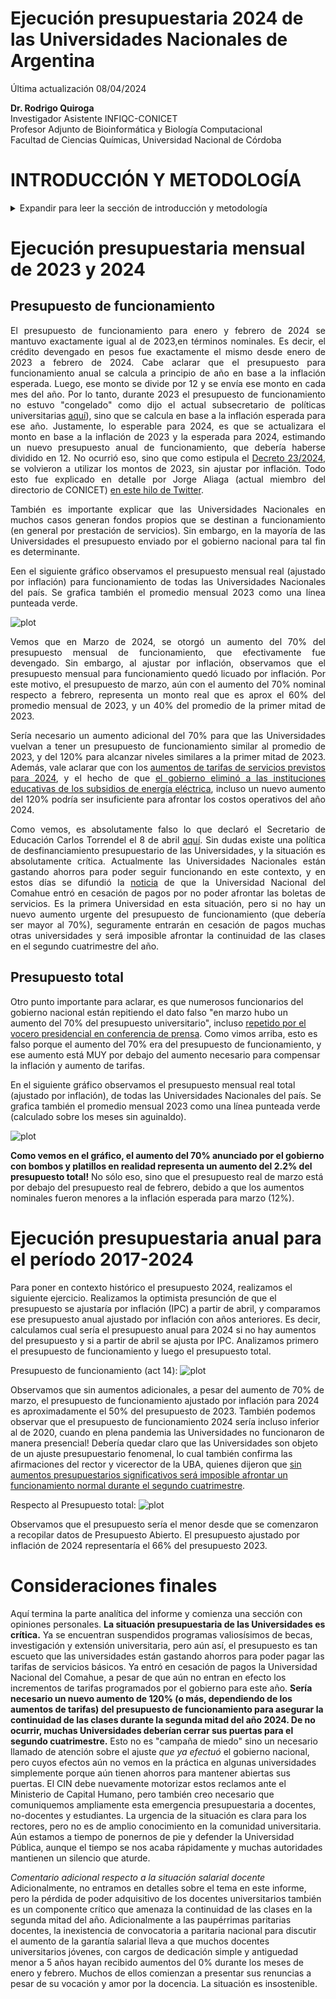 Ejecución presupuestaria 2024 de las Universidades Nacionales de Argentina
=================================================================================

Última actualización 08/04/2024

 **Dr. Rodrigo Quiroga**  
 Investigador Asistente INFIQC-CONICET  
 Profesor Adjunto de Bioinformática y Biología Computacional  
 Facultad de Ciencias Químicas, Universidad Nacional de Córdoba  

INTRODUCCIÓN Y METODOLOGÍA
============

<details>
<summary>Expandir para leer la sección de introducción y metodología</summary>

<div align="justify">
 
Ante la decisión del gobierno de Javier Milei de no enviar una ley de presupuesto para 2024, se recondujo el presupuesto 2023 ([Decreto 23/2024](https://www.boletinoficial.gob.ar/detalleAviso/primera/301615/20240105)). Debido a la alta inflación que se observa en el país desde principios de 2023, con un gran salto a fines del 2023 relacionado a la decisión de devaluar el peso más del 50% el 12 de diciembre (el precio del dólar oficial saltó de 367 a 800 pesos, ver [aquí](https://elpais.com/argentina/2023-12-12/milei-anuncia-una-devaluacion-del-peso-del-50-y-grandes-recortes-del-gasto-publico.html)), el presupuesto 2024 (con montos similares a los de 2023) es obviamente insuficiente para mantener funcionando a las distintas dependencias estatales, en particular esto aplica también para las Universidades Nacionales.

El Ministerio de Economía mantiene una base de datos llamada [Presupuesto Abierto](https://www.presupuestoabierto.gob.ar/sici/) de donde pueden descargarse los datos de ejecución presupuestaria. Utilizando dichos datos, analizamos la ejecución presupuestaria mensual, no de los montos pagados, sino de los montos devengados. Para leer una explicación sobre qué significan estos términos, consultar este [glosario](https://www.presupuestoabierto.gob.ar/sici/glosario-e).

Vamos a analizar el crédito devengado bajo el programa 26 (DESARROLLO DE LA EDUCACIÓN SUPERIOR) del ex Ministerio de Educación y actual Ministerio de Capital Humano. Dentro de este programa, se encuentran distintas actividades que podemos resumir en la siguiente lista:
- #actividad_id==1 - Conduccion, Gestion y Apoyo a las Politicas de Educacion Superior
- #actividad_id==11 Fundar
- #actividad_id==12 Salarios Docentes
- #actividad_id==13 Salarios No-Docentes
- #actividad_id==14 Asistencia Financiera para el Funcionamiento Universitario
- #actividad_id==15 Salud (Hospitales Universitarios)
- #actividad_id==16 CyT
- #actividad_id==23 Desarrollo de Institutos Tecnologicos de Formacion Profesional
- #actividad_id==24 Promoción de carreras estratégicas
- #actividad_id==25 Extensión Universitaria

En general vamos a enfocarnos en el presupuesto total (programa 26), o en particular en el presupuesto de funcionamiento, es decir, la actividad 14 (Asistencia Financiera para el Funcionamiento Universitario).

Como metodología, en general vamos a mostrar gráficos de ejecución presupuestaria (crédito devengado) en pesos reales, es decir ajustado por inflación. Esto permite una comparación más realista de los presupuestos de cada mes, dado que los montos se ajustan por IPC para estimar cómo permite afrontar los costos que ese presupuesto está destinado a afrontar. Adicionalmente, cabe aclarar que los montos en pesos se expresarán en millones de pesos equivalentes a los del último mes analizado. Por lo tanto, los montos devengados coinciden para el último mes con los datos que uno puede encontrar en la página de presupuesto abierto, pero para meses anteriores, no habrá coincidencias dado que la página muestra montos nominales.

El código de bash y R utilizado para descargar, analizar y graficar los datos de ejecución presupuestaria de 2017-2024 están disponibles abiertamente en este repositorio. Los datos se descargan de la API de Presupuesto abierto (aunque no es necesario que el usuario los descargue ya que están disponibles en este repositorio). El script API_datos.R analiza y genera los gráficos de ejecución presupuestaria mensual, y los scripts UNC_2015-2024.R y 2015_2024.R generan los gráficos anuales, para la UNC y para la totalidad de las Universidades Nacionales, respectivamente. 
</details>
</div>
 
Ejecución presupuestaria mensual de 2023 y 2024
============

Presupuesto de funcionamiento
-----------------------------
<div align="justify">
 
El presupuesto de funcionamiento para enero y febrero de 2024  se mantuvo exactamente igual al de 2023,en términos nominales. Es decir, el crédito devengado en pesos fue exactamente el mismo desde enero de 2023 a febrero de 2024. Cabe aclarar que el presupuesto para funcionamiento anual se calcula a principio de año en base a la inflación esperada. Luego, ese monto se divide por 12 y se envía ese monto en cada mes del año. Por lo tanto, durante 2023 el presupuesto de funcionamiento no estuvo "congelado" como dijo el actual subsecretario de políticas universitarias [aquí](https://x.com/AleCiroAlvarez/status/1768374421440410066)), sino que se calcula en base a la inflación esperada para ese año. Justamente, lo esperable para 2024, es que se actualizara el monto en base a la inflación de 2023 y la esperada para 2024, estimando un nuevo presupuesto anual de funcionamiento, que debería haberse dividido en 12. No ocurrió eso, sino que como estipula el [Decreto 23/2024](https://www.boletinoficial.gob.ar/detalleAviso/primera/301615/20240105), se volvieron a utilizar los montos de 2023, sin ajustar por inflación. Todo esto fue explicado en detalle por Jorge Aliaga (actual miembro del directorio de CONICET) [en este hilo de Twitter](https://x.com/jorgeluisaliaga/status/1769806057600081985).

También es importante explicar que las Universidades Nacionales en muchos casos generan fondos propios que se destinan a funcionamiento (en general por prestación de servicios). Sin embargo, en la mayoría de las Universidades el presupuesto enviado por el gobierno nacional para tal fin es determinante.

Een el siguiente gráfico observamos el presupuesto mensual real (ajustado por inflación) para funcionamiento de todas las Universidades Nacionales del país. Se grafica también el promedio mensual 2023 como una línea punteada verde.

![plot](https://github.com/rquiroga7/presupuesto_UNC/blob/main/plot_14_70p_prom.png)

Vemos que en Marzo de 2024, se otorgó un aumento del 70% del presupuesto mensual de funcionamiento, que efectivamente fue devengado. Sin embargo, al ajustar por inflación, observamos que el presupuesto mensual para funcionamiento quedó licuado por inflación. Por este motivo, el presupuesto de marzo, aún con el aumento del 70% nominal respecto a febrero, representa un monto real que es aprox el 60% del promedio mensual de 2023, y un 40% del promedio de la primer mitad de 2023.

Sería necesario un aumento adicional del 70% para que las Universidades vuelvan a tener un presupuesto de funcionamiento similar al promedio de 2023, y del 120% para alcanzar niveles similares a la primer mitad de 2023. Además, vale aclarar que con los [aumentos de tarifas de servicios previstos para 2024](https://www.infobae.com/economia/2024/04/05/tarifas-de-gas-todo-lo-que-hay-que-saber-y-de-cuanto-seran-los-nuevos-aumentos/), y el hecho de que [el gobierno eliminó a las instituciones educativas de los subsidios de energía eléctrica](https://www.datadiario.com/sociedad/aumentan-las-facturas-de-luz-para-usuarios-de-mayores-ingresos-20242518120), incluso un nuevo aumento del 120% podría ser insuficiente para afrontar los costos operativos del año 2024.

Como vemos, es absolutamente falso lo que declaró el Secretario de Educación Carlos Torrendel el 8 de abril [aquí](https://twitter.com/somoscorta/status/1777322866268139561). Sin dudas existe una política de desfinanciamiento presupuestario de las Universidades, y la situación es absolutamente crítica. Actualmente las Universidades Nacionales están gastando ahorros para poder seguir funcionando en este contexto, y en estos días se difundió la [noticia](https://www.lmneuquen.com/neuquen/no-la-dejemos-morir-la-universidad-nacional-del-comahue-entro-cesacion-pagos-n1104420) de que la Universidad Nacional del Comahue entró en cesación de pagos por no poder afrontar las boletas de servicios. Es la primera Universidad en esta situación, pero si no hay un nuevo aumento urgente del presupuesto de funcionamiento (que debería ser mayor al 70%), seguramente entrarán en cesación de pagos muchas otras universidades y será imposible afrontar la continuidad de las clases en el segundo cuatrimestre del año. 
</div>

Presupuesto total
-----------------
Otro punto importante para aclarar, es que numerosos funcionarios del gobierno nacional están repitiendo el dato falso "en marzo hubo un aumento del 70% del presupuesto universitario", incluso [repetido por el vocero presidencial en conferencia de prensa](https://x.com/somoscorta/status/1776262854003310864). Como vimos arriba, esto es falso porque el aumento del 70% era del presupuesto de funcionamiento, y ese aumento está MUY por debajo del aumento necesario para compensar la inflación y aumento de tarifas.

En el siguiente gráfico observamos el presupuesto mensual real total (ajustado por inflación), de todas las Universidades Nacionales del país. Se grafica también el promedio mensual 2023 como una línea punteada verde (calculado sobre los meses sin aguinaldo).

![plot](https://github.com/rquiroga7/presupuesto_UNC/blob/main/plot_all_70p_prom.png)


**Como vemos en el gráfico, el aumento del 70% anunciado por el gobierno con bombos y platillos en realidad representa un aumento del 2.2% del presupuesto total!**
No sólo eso, sino que el presupuesto real de marzo está por debajo del presupuesto real de febrero, debido a que los aumentos nominales fueron menores a la inflación esperada para marzo (12%).

Ejecución presupuestaria anual para el período 2017-2024
============

Para poner en contexto histórico el presupuesto 2024, realizamos el siguiente ejercicio. Realizamos la optimista presunción de que el presupuesto se ajustaría por inflación (IPC) a partir de abril, y comparamos ese presupuesto anual ajustado por inflación con años anteriores. Es decir, calculamos cual sería el presupuesto anual para 2024 si no hay aumentos del presupuesto y si a partir de abril se ajusta por IPC. Analizamos primero el presupuesto de funcionamiento y luego el presupuesto total.

Presupuesto de funcionamiento (act 14):
![plot](https://github.com/rquiroga7/presupuesto_UNC/blob/main/presupuesto_anual_func_2017-2024.png)

Observamos que sin aumentos adicionales, a pesar del aumento de 70% de marzo, el presupuesto de funcionamiento ajustado por inflación para 2024 es aproximadamente el 50% del presupuesto de 2023. También podemos observar que el presupuesto de funcionamiento 2024 sería incluso inferior al de 2020, cuando en plena pandemia las Universidades no funcionaron de manera presencial! Debería quedar claro que las Universidades son objeto de un ajuste presupuestario fenomenal, lo cual también confirma las afirmaciones del rector y vicerector de la UBA, quienes dijeron que [sin aumentos presupuestarios significativos será imposible afrontar un funcionamiento normal durante el segundo cuatrimestre](https://www.pagina12.com.ar/726980-la-universidad-publica-al-borde-del-abismo).

Respecto al Presupuesto total:
![plot](https://github.com/rquiroga7/presupuesto_UNC/blob/main/presupuesto_anual_2017-2024.png)

Observamos que el presupuesto sería el menor desde que se comenzaron a recopilar datos de Presupuesto Abierto. El presupuesto ajustado por inflación de 2024 representaría el 66% del presupuesto 2023.


Consideraciones finales
============

Aquí termina la parte analítica del informe y comienza una sección con opiniones personales. **La situación presupuestaria de las Universidades es crítica.** Ya se encuentran suspendidos programas valiosísimos de becas, investigación y extensión universitaria, pero aún así, el presupuesto es tan escueto que las universidades están gastando ahorros para poder pagar las tarifas de servicios básicos. Ya entró en cesación de pagos la Universidad Nacional del Comahue, a pesar de que aún no entran en efecto los incrementos de tarifas programados por el gobierno para este año. 
**Sería necesario un nuevo aumento de 120% (o más, dependiendo de los aumentos de tarifas) del presupuesto de funcionamiento para asegurar la continuidad de las clases durante la segunda mitad del año 2024. De no ocurrir, muchas Universidades deberían cerrar sus puertas para el segundo cuatrimestre.** Esto no es "campaña de miedo" sino un necesario llamado de atención sobre el ajuste *que ya efectuó* el gobierno nacional, pero cuyos efectos aún no vemos en la práctica en algunas universidades simplemente porque aún tienen ahorros para mantener abiertas sus puertas. El CIN debe nuevamente motorizar estos reclamos ante el Ministerio de Capital Humano, pero también creo necesario que comuniquemos ampliamente esta emergencia presupuestaria a docentes, no-docentes y estudiantes. La urgencia de la situación es clara para los rectores, pero no es de amplio conocimiento en la comunidad universitaria. Aún estamos a tiempo de ponernos de pie y defender la Universidad Pública, aunque el tiempo se nos acaba rápidamente y muchas autoridades mantienen un silencio que aturde. 

 *Comentario adicional respecto a la situación salarial docente*  
Adicionalmente, no entramos en detalles sobre el tema en este informe, pero la pérdida de poder adquisitivo de los docentes universitarios también es un componente crítico que amenaza la continuidad de las clases en la segunda mitad del año. Adicionalmente a las paupérrimas paritarias docentes, la inexistencia de convocatoria a paritaria nacional para discutir el aumento de la garantía salarial lleva a que muchos docentes universitarios jóvenes, con cargos de dedicación simple y antiguedad menor a 5 años hayan recibido aumentos del 0% durante los meses de enero y febrero. Muchos de ellos comienzan a presentar sus renuncias a pesar de su vocación y amor por la docencia. La situación es insostenible.
